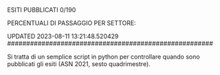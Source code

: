 ESITI PUBBLICATI 0/190 

PERCENTUALI DI PASSAGGIO PER SETTORE:

UPDATED 2023-08-11 13:21:48.520429
###################################################### 

Si tratta di un semplice script in python per controllare quando sono pubblicati gli esiti (ASN 2021, sesto quadrimestre).

